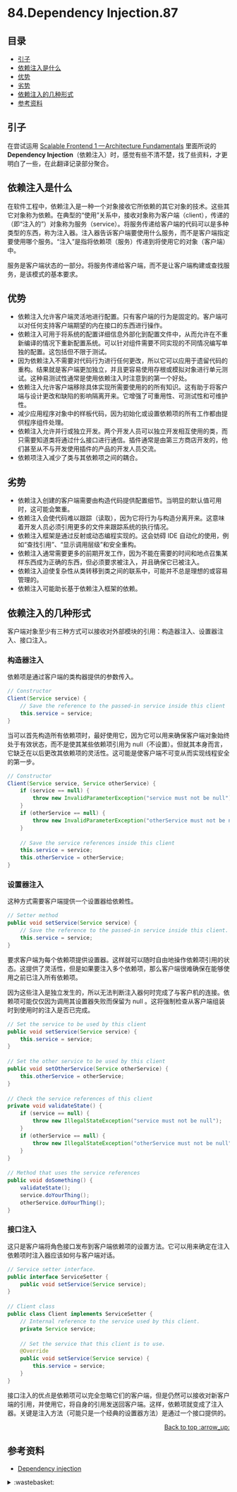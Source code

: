# 84.Dependency Injection.87
## <a name="index"></a> 目录
- [引子](#start)
- [依赖注入是什么](#what)
- [优势](#advantages)
- [劣势](#disadvantages)
- [依赖注入的几种形式](#types)
- [参考资料](#reference)


## <a name="start"></a> 引子
在尝试运用 [Scalable Frontend 1 — Architecture Fundamentals][url-4] 里面所说的 **Dependency Injection**（依赖注入）时，感觉有些不清不楚，找了些资料，才更明白了一些，在此翻译记录部分聚合。

## <a name="what"></a> 依赖注入是什么
在软件工程中，依赖注入是一种一个对象接收它所依赖的其它对象的技术。这些其它对象称为依赖。在典型的“使用”关系中，接收对象称为客户端（client），传递的（即“注入的”）对象称为服务（service）。将服务传递给客户端的代码可以是多种类型的东西，称为注入器。注入器告诉客户端要使用什么服务，而不是客户端指定要使用哪个服务。“注入”是指将依赖项（服务）传递到将使用它的对象（客户端）中。

服务是客户端状态的一部分。将服务传递给客户端，而不是让客户端构建或查找服务，是该模式的基本要求。

## <a name="advantages"></a> 优势
- 依赖注入允许客户端灵活地进行配置。只有客户端的行为是固定的。客户端可以对任何支持客户端期望的内在接口的东西进行操作。
- 依赖注入可用于将系统的配置详细信息外部化到配置文件中，从而允许在不重新编译的情况下重新配置系统。可以针对组件需要不同实现的不同情况编写单独的配置。这包括但不限于测试。
- 因为依赖注入不需要对代码行为进行任何更改，所以它可以应用于遗留代码的重构。结果就是客户端更加独立，并且更容易使用存根或模拟对象进行单元测试。这种易测试性通常是使用依赖注入时注意到的第一个好处。
- 依赖注入允许客户端移除具体实现所需要使用的的所有知识。这有助于将客户端与设计更改和缺陷的影响隔离开来。它增强了可重用性、可测试性和可维护性。
- 减少应用程序对象中的样板代码，因为初始化或设置依赖项的所有工作都由提供程序组件处理。
- 依赖注入允许并行或独立开发。两个开发人员可以独立开发相互使用的类，而只需要知道类将通过什么接口进行通信。插件通常是由第三方商店开发的，他们甚至从不与开发使用插件的产品的开发人员交流。
- 依赖项注入减少了类与其依赖项之间的耦合。


## <a name="disadvantages"></a> 劣势
- 依赖注入创建的客户端需要由构造代码提供配置细节。当明显的默认值可用时，这可能会繁重。
- 依赖注入会使代码难以跟踪（读取），因为它将行为与构造分离开来。这意味着开发人员必须引用更多的文件来跟踪系统的执行情况。
- 依赖注入框架是通过反射或动态编程实现的。这会妨碍 IDE 自动化的使用，例如“查找引用”、“显示调用层级”和安全重构。
- 依赖注入通常需要更多的前期开发工作，因为不能在需要的时间和地点召集某样东西成为正确的东西，但必须要求被注入，并且确保它已被注入。
- 依赖注入迫使复杂性从类转移到类之间的联系中，可能并不总是理想的或容易管理的。
- 依赖注入可能助长基于依赖注入框架的依赖。

## <a name="types"></a> 依赖注入的几种形式
客户端对象至少有三种方式可以接收对外部模块的引用：构造器注入、设置器注入、接口注入。

### 构造器注入
依赖项是通过客户端的类构器提供的参数传入。
```java
// Constructor
Client(Service service) {
    // Save the reference to the passed-in service inside this client
    this.service = service;
}
```
当可以首先构造所有依赖项时，最好使用它，因为它可以用来确保客户端对象始终处于有效状态，而不是使其某些依赖项引用为 null（不设置）。但就其本身而言，它缺乏在以后更改其依赖项的灵活性。这可能是使客户端不可变从而实现线程安全的第一步。
```java
// Constructor
Client(Service service, Service otherService) {
    if (service == null) {
        throw new InvalidParameterException("service must not be null");
    }
    if (otherService == null) {
        throw new InvalidParameterException("otherService must not be null");
    }

    // Save the service references inside this client
    this.service = service;
    this.otherService = otherService;
}
```

### 设置器注入
这种方式需要客户端提供一个设置器给依赖性。
```java
// Setter method
public void setService(Service service) {
    // Save the reference to the passed-in service inside this client.
    this.service = service;
}
```

要求客户端为每个依赖项提供设置器。这样就可以随时自由地操作依赖项引用的状态。这提供了灵活性，但是如果要注入多个依赖项，那么客户端很难确保在能够使用之前已注入所有依赖项。

因为这些注入是独立发生的，所以无法判断注入器何时完成了与客户机的连接。依赖项可能仅仅因为调用其设置器失败而保留为 null 。这将强制检查从客户端组装时到使用时的注入是否已完成。
```java
// Set the service to be used by this client
public void setService(Service service) {
    this.service = service;
}

// Set the other service to be used by this client
public void setOtherService(Service otherService) {
    this.otherService = otherService;
}

// Check the service references of this client
private void validateState() {
    if (service == null) {
        throw new IllegalStateException("service must not be null");
    }
    if (otherService == null) {
        throw new IllegalStateException("otherService must not be null");
    }
}

// Method that uses the service references
public void doSomething() {
    validateState();
    service.doYourThing();
    otherService.doYourThing();
}
```


### 接口注入
这只是客户端将角色接口发布到客户端依赖项的设置方法。它可以用来确定在注入依赖项时注入器应该如何与客户端对话。
```java
// Service setter interface.
public interface ServiceSetter {
    public void setService(Service service);
}

// Client class
public class Client implements ServiceSetter {
    // Internal reference to the service used by this client.
    private Service service;

    // Set the service that this client is to use.
    @Override
    public void setService(Service service) {
        this.service = service;
    }
}
```
接口注入的优点是依赖项可以完全忽略它们的客户端，但是仍然可以接收对新客户端的引用，并使用它，将自身的引用发送回客户端。这样，依赖项就变成了注入器。关键是注入方法（可能只是一个经典的设置器方法）是通过一个接口提供的。


<div align="right"><a href="#index">Back to top :arrow_up:</a></div>

## <a name="reference"></a> 参考资料
- [Dependency injection][url-1]

[url-1]:https://en.wikipedia.org/wiki/Dependency_injection
[url-2]:https://blog.risingstack.com/dependency-injection-in-node-js/
[url-3]:https://medium.com/@Jeffijoe/dependency-injection-in-node-js-2016-edition-f2a88efdd427
[url-4]:https://github.com/XXHolic/blog/issues/78

[url-local-rail]:./images/n/rail.png

<details>
<summary>:wastebasket:</summary>

最近一直在玩[《暗黑地牢》][url-game]，在不看攻略的情况下，还需要花费不少的精力去试错。

![84-poster][url-local-poster]

</details>

[url-game]:https://store.steampowered.com/app/262060/Darkest_Dungeon/
[url-local-poster]:./images/84/poster.jpg

